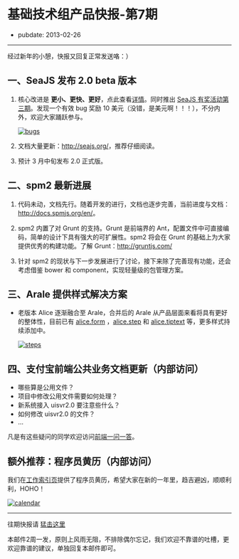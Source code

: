 # 基础技术组产品快报-第7期

- pubdate: 2013-02-26

-----

经过新年的小憩，快报又回复正常发送咯：）

## 一、SeaJS 发布 2.0 beta 版本

  1. 核心改进是 **更小、更快、更好**，点此查看[详情](https://github.com/seajs/seajs/issues/529)。同时推出 [SeaJS 有奖活动第三期](https://github.com/seajs/seajs/issues/546)。发现一个有效 bug 奖励 10 美元（没错，是美元啊！！！），不分内外，欢迎大家踊跃参与。
  
      [![bugs](https://f.cloud.github.com/assets/340282/194889/cc43aa2c-7fc4-11e2-8dc5-3bf44d89e0ca.jpg)](https://github.com/seajs/seajs/issues/546)
  
  2. 文档大量更新：<http://seajs.org/>，推荐仔细阅读。

  3. 预计 3 月中旬发布 2.0 正式版。

## 二、spm2 最新进展


  1. 代码未动，文档先行。随着开发的进行，文档也逐步完善，当前进度与文档：<http://docs.spmjs.org/en/>。
  
  2. spm2 内置了对 Grunt 的支持。Grunt 是前端界的 Ant，配置文件中可直接编码，简单的设计下具有强大的可扩展性。spm2 将会在 Grunt 的基础上为大家提供优秀的构建功能。了解 Grunt：<http://gruntjs.com/>
  
  3. 针对 spm2 的现状与下一步发展进行了讨论，接下来除了完善现有功能，还会考虑借鉴 bower 和 component，实现轻量级的包管理方案。
  
## 三、Arale 提供样式解决方案

- 老版本 Alice 逐渐融合至 Arale，合并后的 Arale 从产品层面来看将具有更好的整体性，目前已有 [alice.form](http://aliceui.github.com/form/) ，[alice.step](http://aliceui.github.com/step/) 和 [alice.tiptext](http://aliceui.github.com/tiptext/) 等，更多样式持续添加中。

    [![steps](https://f.cloud.github.com/assets/340282/194891/f1609afe-7fc4-11e2-882e-015ff02e8eb0.jpg)
](http://aliceui.github.com/step/)

## 四、支付宝前端公共业务文档更新（内部访问）

- 哪些算是公用文件？
- 项目中修改公用文件需要如何处理？
- 新系统接入 uisvr2.0 要注意些什么？
- 如何修改 uisvr2.0 的文件？
- …

凡是有这些疑问的同学欢迎访问[前端一问一答](http://site.alipay.im/questions/)。

## 额外推荐：程序员黄历（内部访问）

我们在[工作索引页](http://alipay.im/)提供了程序员黄历，希望大家在新的一年里，趋吉避凶，顺顺利利，HOHO！

[![calendar](https://f.cloud.github.com/assets/340282/194892/0290ab66-7fc5-11e2-8a35-3411bdfe109b.jpg)
](http://alipay.im/)


---

往期快报请 [猛击这里](https://github.com/alipay/wd-public/issues?labels=tech-news&page=1&state=closed)

本邮件2周一发，原则上风雨无阻，不排除偶尔忘记，我们欢迎不靠谱的吐槽，更欢迎靠谱的建议，单独回复本邮件即可。
